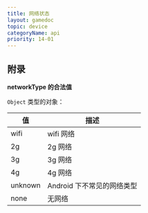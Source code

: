 ```yaml
---
title: 网络状态
layout: gamedoc
topic: device
categoryName: api
priority: 14-01
---
```


<!-- md game/api/device/_networkContext/getNetworkType.md -->
<!-- md game/api/device/_networkContext/onNetworkStatusChange.md -->

## 附录

**networkType 的合法值**

`Object` 类型的对象：

|值|描述|
|-|-|
|wifi|wifi 网络|
|2g|2g 网络|
|3g|3g 网络|
|4g|4g 网络|
|unknown|Android 下不常见的网络类型|
|none|无网络|